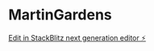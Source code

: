 # MartinGardens

[Edit in StackBlitz next generation editor ⚡️](https://stackblitz.com/~/github.com/zimbabue1234/MartinGardens)